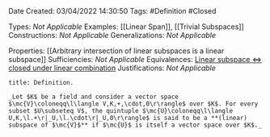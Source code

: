 <br />
<br />

Date Created: 03/04/2022 14:30:50
Tags: #Definition #Closed

Types: _Not Applicable_
Examples: [[Linear Span]], [[Trivial Subspaces]]
Constructions: _Not Applicable_
Generalizations: _Not Applicable_

Properties: [[Arbitrary intersection of linear subspaces is a linear subspace]]
Sufficiencies: _Not Applicable_
Equivalences: [Linear subspace $\Leftrightarrow$ closed under linear combination](Linear%20subspace%20iff%20closed%20under%20linear%20combination.md)
Justifications: _Not Applicable_

``` ad-Definition
title: Definition.

_Let $K$ be a field and consider a vector space $\mc{V}\coloneqq\l\langle V,K,+,\cdot,0\r\rangle$ over $K$. For every subset $U\subseteq V$, the quintuple $\mc{U}\coloneqq\l\langle U,K,\l.+\r|_U,\l.\cdot\r|_U,0\r\rangle$ is said to be a **(linear) subspace of $\mc{V}$** if $\mc{U}$ is itself a vector space over $K$._

```
